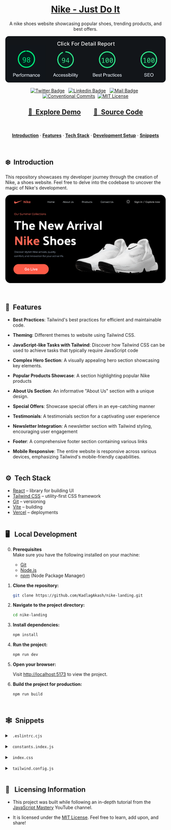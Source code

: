 <a href="https://nike-shoe-landing.vercel.app">
  <h1 align="center">Nike - Just Do It</h1>
</a>

<p align="center">
  A nike shoes website showcasing popular shoes, trending products, and best offers.
</p>

<a href="https://pagespeed.web.dev/analysis/https-nike-shoe-landing-vercel-app/euljujvlkv?form_factor=desktop">
   <p align=center>
    <img width = "700px" alt="Jio Network blocking the view? Network switch reveals the magic!" src="./src/assets/images/performance-metrics.png">
  <p>
</a>

<div align= "center">

[![Twitter Badge](https://img.shields.io/badge/-@KadlagAkash-1ca0f1?style=flat&labelColor=1ca0f1&logo=twitter&logoColor=white&link=https://twitter.com/KadlagAkash)](https://twitter.com/KadlagAkash) &nbsp; [![Linkedin Badge](https://img.shields.io/badge/-KadlagAkash-0e76a8?style=flat&labelColor=0e76a8&logo=linkedin&logoColor=white)](https://www.linkedin.com/in/kadlagakash/) &nbsp; [![Mail Badge](https://img.shields.io/badge/-akashkadlag14-c0392b?style=flat&labelColor=c0392b&logo=gmail&logoColor=white)](mailto:akashkadlag14@gmail.com) &nbsp; [![Conventional Commits](https://img.shields.io/badge/Conventional%20Commits-1.0.0-%23FE5196?logo=conventionalcommits&logoColor=white)](https://conventionalcommits.org)&nbsp; [![MIT License](https://img.shields.io/badge/License-MIT-green.svg)](https://choosealicense.com/licenses/mit/)

</div>

<h2 align="center">

[🚀&nbsp; Explore Demo](https://nike-shoe-landing.vercel.app) &nbsp;&nbsp;&nbsp;&nbsp;&nbsp;&nbsp; [📂&nbsp; Source Code](https://github.com/KadlagAkash/nike-landing)

</h2>
<br>

<p align="center">
  <a href="#introduction"><strong>Introduction</strong></a> 
	·&nbsp;<a href="#features"><strong>Features</strong></a> 
	·&nbsp;<a href="#tech-stack"><strong>Tech Stack</strong></a>
	·&nbsp;<a href="#local-development"><strong>Development Setup</strong></a> 
	·&nbsp;<a href="#snippets"><strong>Snippets</strong></a> 
</p>
<br>

## <a name="introduction">❄️&nbsp; Introduction</a>

This repository showcases my developer journey through the creation of Nike, a shoes website. Feel free to delve into the codebase to uncover the magic of Nike's development.

<a href="https://nike-shoe-landing.vercel.app">
   <p align=center>
    <img width = "550px" alt="Jio Network blocking the view? Network switch reveals the magic!" src="./src/assets/images/nike.png">
  <p>
</a>
<br>

## <a name="features">🔋&nbsp; Features</a>

- **Best Practices**: Tailwind's best practices for efficient and maintainable code.

- **Theming**: Different themes to website using Tailwind CSS.

- **JavaScript-like Tasks with Tailwind**: Discover how Tailwind CSS can be used to achieve tasks that typically require JavaScript code

- **Complex Hero Section**: A visually appealing hero section showcasing key elements.

- **Popular Products Showcase**: A section highlighting popular Nike products

- **About Us Section**: An informative "About Us" section with a unique design.

- **Special Offers**: Showcase special offers in an eye-catching manner

- **Testimonials**: A testimonials section for a captivating user experience

- **Newsletter Integration**: A newsletter section with Tailwind styling, encouraging user engagement

- **Footer**: A comprehensive footer section containing various links

- **Mobile Responsive**: The entire website is responsive across various devices, emphasizing Tailwind's mobile-friendly capabilities.
  <br><br>

## <a name="tech-stack">⚙️&nbsp; Tech Stack</a>

- [React](https://react.dev/) – library for building UI
- [Tailwind CSS](https://tailwindcss.com/) – utility-first CSS framework
- [Git](https://git-scm.com/) – versioning
- [Vite](https://vitejs.dev/) – building
- [Vercel](https://vercel.com/) – deployments
  <br><br>

## <a name="local-development"> 🖥️&nbsp;&nbsp; Local Development</a>

0. **Prerequisites** <br>
   Make sure you have the following installed on your machine:

   - [Git](https://git-scm.com/)
   - [Node.js](https://nodejs.org/en)
   - [npm](https://www.npmjs.com/) (Node Package Manager)

1. **Clone the repository:**

   ```bash
   git clone https://github.com/KadlagAkash/nike-landing.git
   ```

2. **Navigate to the project directory:**

   ```bash
   cd nike-landing
   ```

3. **Install dependencies:**

   ```bash
   npm install
   ```

4. **Run the project:**

   ```bash
   npm run dev
   ```

5. **Open your browser:**

   Visit [http://localhost:5173](http://localhost:5173) to view the project.

6. **Build the project for production:**
   ```bash
   npm run build
   ```
   <br>

## <a name="snippets"> 🕸️&nbsp;&nbsp;Snippets </a>

<details>
<summary>&nbsp;&nbsp;<code>.eslintrc.cjs</code></summary>

```javascript
module.exports = {
  root: true,
  env: {browser: true, es2020: true},
  extends: [
    'eslint:recommended',
    'plugin:react/recommended',
    'plugin:react/jsx-runtime',
    'plugin:react-hooks/recommended',
  ],
  ignorePatterns: ['dist', '.eslintrc.cjs'],
  parserOptions: {ecmaVersion: 'latest', sourceType: 'module'},
  settings: {react: {version: '18.2'}},
  plugins: ['react-refresh'],
  rules: {
    'react/jsx-no-target-blank': 'off',
    'react-refresh/only-export-components': [
      'warn',
      {allowConstantExport: true},
    ],
    'react/prop-types': 0,
  },
};
```

</details><br>

<details>
<summary>&nbsp;&nbsp;<code>constants.index.js</code></summary>

```javascript
import {
  github,
  linkedin,
  shieldTick,
  support,
  truckFast,
  twitter,
} from '../assets/icons';

import {
  bigShoe1,
  bigShoe2,
  bigShoe3,
  customer1,
  customer2,
  shoe4,
  shoe5,
  shoe6,
  shoe7,
  thumbnailShoe1,
  thumbnailShoe2,
  thumbnailShoe3,
} from '../assets/images';

export const navLinks = [
  {href: '#home', label: 'Home'},
  {href: '#about-us', label: 'About Us'},
  {href: '#products', label: 'Products'},
  {href: '#contact-us', label: 'Contact Us'},
];

export const shoes = [
  {
    thumbnail: thumbnailShoe1,
    bigShoe: bigShoe1,
  },
  {
    thumbnail: thumbnailShoe2,
    bigShoe: bigShoe2,
  },
  {
    thumbnail: thumbnailShoe3,
    bigShoe: bigShoe3,
  },
];

export const statistics = [
  {value: '1k+', label: 'Brands'},
  {value: '500+', label: 'Shops'},
  {value: '250k+', label: 'Customers'},
];

export const products = [
  {
    imgURL: shoe4,
    name: 'Nike Air Jordan-01',
    price: '$200.20',
    rating: '4.5',
  },
  {
    imgURL: shoe5,
    name: 'Nike Air Jordan-10',
    price: '$210.20',
    rating: '4.6',
  },
  {
    imgURL: shoe6,
    name: 'Nike Air Jordan-100',
    price: '$220.20',
    rating: '4.7',
  },
  {
    imgURL: shoe7,
    name: 'Nike Air Jordan-001',
    price: '$230.20',
    rating: '4.9',
  },
];

export const services = [
  {
    imgURL: truckFast,
    label: 'Free shipping',
    subtext: 'Enjoy seamless shopping with our complimentary shipping service.',
  },
  {
    imgURL: shieldTick,
    label: 'Secure Payment',
    subtext:
      'Experience worry-free transactions with our secure payment options.',
  },
  {
    imgURL: support,
    label: 'Love to help you',
    subtext: 'Our dedicated team is here to assist you every step of the way.',
  },
];

export const reviews = [
  {
    imgURL: customer1,
    customerName: 'Morich Brown',
    rating: 4.5,
    feedback:
      'The attention to detail and the quality of the product exceeded my expectations. Highly recommended!',
  },
  {
    imgURL: customer2,
    customerName: 'Lota Mongeskar',
    rating: 4.8,
    feedback:
      "The product not only met but exceeded my expectations. I'll definitely be a returning customer!",
  },
];

export const footerLinks = [
  {
    title: 'Products',
    links: [
      {name: 'Air Force 1', link: '/'},
      {name: 'Air Max 1', link: '/'},
      {name: 'Air Jordan 1', link: '/'},
      {name: 'Air Force 2', link: '/'},
      {name: 'Nike Waffle Racer', link: '/'},
      {name: 'Nike Cortez', link: '/'},
    ],
  },
  {
    title: 'Help',
    links: [
      {name: 'About us', link: '/'},
      {name: 'FAQs', link: '/'},
      {name: 'How it works', link: '/'},
      {name: 'Privacy policy', link: '/'},
      {name: 'Payment policy', link: '/'},
    ],
  },
  {
    title: 'Get in touch',
    links: [
      {name: 'customer@nike.com', link: 'mailto:customer@nike.com'},
      {name: '+92554862354', link: 'tel:+92554862354'},
    ],
  },
];

export const socialMedia = [
  {
    src: github,
    alt: 'github logo',
    href: 'https://github.com/',
  },
  {
    src: linkedin,
    alt: 'linkedin logo',
    href: 'https://www.linkedin.com/in/',
  },
  {src: twitter, alt: 'twitter logo', href: 'https://twitter.com/'},
];
```

</details><br>

<details>
<summary>&nbsp;&nbsp;<code>index.css</code></summary>

```css
@import url('https://fonts.googleapis.com/css2?family=Montserrat:wght@100;200;300;400;500;600;700;800;900&family=Palanquin:wght@100;200;300;400;500;600;700&display=swap');
@import url('https://fonts.googleapis.com/css2?family=Palanquin:wght@100;200;300;400;500;600;700&display=swap');

@tailwind base;
@tailwind components;
@tailwind utilities;

* {
  margin: 0;
  padding: 0;
  box-sizing: border-box;
  scroll-behavior: smooth;
}

@layer components {
  .max-container {
    max-width: 1440px;
    margin: 0 auto;
  }

  .input {
    @apply border pl-5 text-base leading-normal text-slate-gray outline-none dark:bg-transparent dark:text-white-400 dark:placeholder:text-slate-400 max-sm:w-full max-sm:rounded-full max-sm:border-slate-gray max-sm:p-5 sm:flex-1 sm:border-none;
  }
}

@layer utilities {
  .padding {
    @apply px-8 py-12 sm:px-16 sm:py-24;
  }

  .padding-x {
    @apply px-8 sm:px-16;
  }

  .padding-y {
    @apply py-12 sm:py-24;
  }

  .padding-l {
    @apply pl-8 sm:pl-16;
  }

  .padding-r {
    @apply pr-8 sm:pr-16;
  }

  .padding-t {
    @apply pt-12 sm:pt-24;
  }

  .padding-b {
    @apply pb-12 sm:pb-24;
  }

  .info-text {
    @apply font-montserrat text-lg leading-7 text-slate-gray dark:text-slate-400;
  }
}
```

</details><br>

<details>
<summary>&nbsp;&nbsp;<code>tailwind.config.js</code></summary>

```javascript
/** @type {import('tailwindcss').Config} */
export default {
  content: ['./index.html', './src/**/*.{js,ts,jsx,tsx}'],
  darkMode: 'class',
  theme: {
    fontSize: {
      xs: ['12px', '16px'],
      sm: ['14px', '20px'],
      base: ['16px', '19.5px'],
      lg: ['18px', '21.94px'],
      xl: ['20px', '24.38px'],
      '2xl': ['24px', '29.26px'],
      '3xl': ['28px', '50px'],
      '4xl': ['48px', '58px'],
      '8xl': ['96px', '106px'],
    },
    extend: {
      fontFamily: {
        palanquin: ['Palanquin', 'sans-serif'],
        montserrat: ['Montserrat', 'sans-serif'],
      },
      colors: {
        dark: {
          primary: '#2D3748',
        },
        primary: '#ECEEFF',
        'coral-red': '#FF6452',
        'slate-gray': '#6D6D6D',
        'pale-blue': '#F5F6FF',
        'white-400': 'rgba(255, 255, 255, 0.80)',
      },
      boxShadow: {
        '3xl': '0 10px 40px rgba(0, 0, 0, 0.1)',
      },
      backgroundImage: {
        hero: "url('assets/images/collection-background.svg')",
        'hero-dark': "url('assets/images/collection-background-dark.svg')",
        card: "url('assets/images/thumbnail-background.svg')",
        'card-dark': "url('assets/images/thumbnail-background-dark.svg')",
      },
      screens: {
        wide: '1440px',
      },
    },
  },
  plugins: [],
};
```

</details><br>

## 🪪&nbsp;&nbsp; Licensing Information

- This project was built while following an in-depth tutorial from the [JavaScript Mastery](https://www.youtube.com/@javascriptmastery/videos) YouTube channel.

- It is licensed under the [MIT License](./LICENSE). Feel free to learn, add upon, and share!
